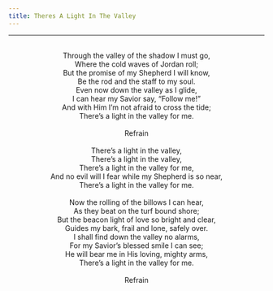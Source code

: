 ```yaml
---
title: Theres A Light In The Valley
---
```


---
<center>
<br/>
Through the valley of the shadow I must go,<br/>
Where the cold waves of Jordan roll;<br/>
But the promise of my Shepherd I will know,<br/>
Be the rod and the staff to my soul.<br/>
Even now down the valley as I glide,<br/>
I can hear my Savior say, “Follow me!”<br/>
And with Him I’m not afraid to cross the tide;<br/>
There’s a light in the valley for me.<br/>
<br/>
Refrain<br/>
<br/>
There’s a light in the valley,<br/>
There’s a light in the valley,<br/>
There’s a light in the valley for me,<br/>
And no evil will I fear while my Shepherd is so near,<br/>
There’s a light in the valley for me.<br/>
<br/>
Now the rolling of the billows I can hear,<br/>
As they beat on the turf bound shore;<br/>
But the beacon light of love so bright and clear,<br/>
Guides my bark, frail and lone, safely over.<br/>
I shall find down the valley no alarms,<br/>
For my Savior’s blessed smile I can see;<br/>
He will bear me in His loving, mighty arms,<br/>
There’s a light in the valley for me.<br/>
<br/>
Refrain<br/>

</center>
